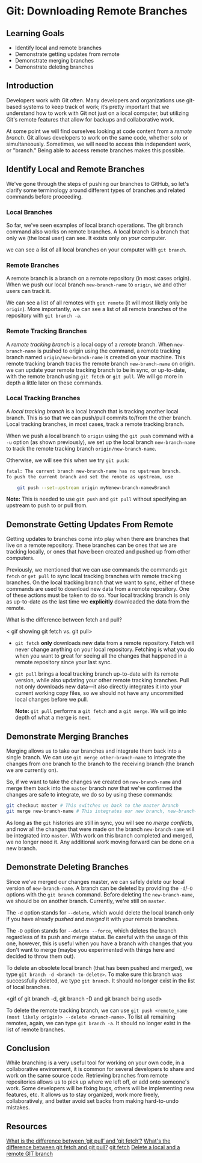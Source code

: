 # Git: Downloading Remote Branches

## Learning Goals

- Identify local and remote branches
- Demonstrate getting updates from remote
- Demonstrate merging branches
- Demonstrate deleting branches

## Introduction

Developers work with Git often. Many developers and organizations use git-based
systems to keep track of work; it’s pretty important that we understand how to
work with Git not just on a local computer, but utilizing Git's remote features
that allow for backups and collaborative work.

At some point we will find ourselves looking at code content from a _remote branch_.
Git allows  developers to work on the same code, whether solo or simultaneously.
Sometimes, we will need to access this independent work, or "branch." Being able
to access remote branches makes this possible.

## Identify Local and Remote Branches

We've gone through the steps of pushing our branches to GitHub, so let's clarify
some terminology around different types of branches and related commands before
proceeding.

### Local Branches

So far, we've seen examples of local branch operations. The git branch command
also works on remote branches. A local branch is a branch that only we (the
local user) can see. It exists only on _your_ computer.

we can see a list of all local branches on your computer with `git branch`.

### Remote Branches

A remote branch is a branch on a remote repository (in most cases origin). When
we push our local branch `new-branch-name` to `origin`, we and other users can
track it.

We can see a list of all remotes with `git remote` (it will most likely only be
`origin`). More importantly, we can see a list of all remote branches of the
repository with `git branch -a`.

### Remote Tracking Branches

A _remote tracking branch_ is a local copy of a _remote_ branch. When
`new-branch-name` is pushed to origin using the command, a remote tracking
branch named `origin/new-branch-name` is created on your machine. This remote
tracking branch tracks the remote branch `new-branch-name` on origin. we can
update your remote tracking branch to be in sync, or up-to-date, with the remote
branch using `git fetch` or `git pull`. We will go more in depth a little later
on these commands.

### Local Tracking Branches

A _local tracking branch_ is a local branch that is tracking another local
branch. This is so that we can push/pull commits to/from the other branch. Local
tracking branches, in most cases, track a remote tracking branch.

When we push a local branch to `origin` using the `git push` command with a `-u`
option (as shown previously), we set up the local branch `new-branch-name` to
track the remote tracking branch `origin/new-branch-name`.

Otherwise, we will see this when we try `git push`:

```bash
fatal: The current branch new-branch-name has no upstream branch.
To push the current branch and set the remote as upstream, use

    git push --set-upstream origin myNenew-branch-namewBranch
```

**Note:** This is needed to use `git push` and `git pull` without specifying an
upstream to push to or pull from.

## Demonstrate Getting Updates From Remote

Getting updates to branches come into play when there are branches that live on
a remote repository. These branches can be ones that we are tracking locally, or
ones that have been created and pushed up from other computers.

Previously, we mentioned that we can use commands the commands `git fetch` or
`get pull` to sync local tracking branches with remote tracking branches. On the
local tracking branch that we want to sync, either of these commands are used to
download new data from a remote repository. One of these actions must be taken
to do so. Your local tracking branch is only as up-to-date as the last time we
**explicitly** downloaded the data from the remote.

What is the difference between fetch and pull?

< gif showing git fetch vs. git pull>

- `git fetch` **only** downloads new data from a remote repository. Fetch will
  never change anything on your local repository. Fetching is what you do when
  you want to great for seeing all the changes that happened in a remote
  repository since your last sync.
- `git pull` brings a local tracking branch up-to-date with its remote version,
  while also updating your other remote tracking branches. Pull not only
  downloads new data&mdash;it also directly integrates it into your current
  working copy files, so we should not have any uncommitted local changes before
  we pull.

  **Note:** `git pull` performs a `git fetch` and a `git merge`. We will go into
  depth of what a merge is next.

## Demonstrate Merging Branches

Merging allows us to take our branches and integrate them back into a single
branch. We can use `git merge other-branch-name` to integrate the changes from
one branch to the branch to the receiving branch (the branch we are currently
on).

So, if we want to take the changes we created on `new-branch-name` and merge
them back into the `master` branch now that we've confirmed the changes are safe
to integrate, we do so by using these commands:

```bash
git checkout master # This switches us back to the master branch
git merge new-branch-name # This integrates our new branch, new-branch-name, and its changes into master
```

As long as the `git` histories are still in sync, you will see no _merge
conflicts_, and now all the changes that were made on the branch
`new-branch-name` will be integrated into `master`. With work on this branch
completed and merged, we no longer need it. Any additional work moving forward
can be done on a new branch.

## Demonstrate Deleting Branches

Since we've merged our changes master, we can safely delete our local version of
`new-branch-name`. A branch can be deleted by providing the `-d`/`–D` options
with the `git branch` command. Before deleting the `new-branch-name`, we should
be on another branch. Currently, we're still on `master`.

The `-d` option stands for `--delete`, which would delete the local branch only
if you have already _pushed_ and _merged_ it with your remote branches.

The `-D` option stands for `--delete --force`, which deletes the branch
regardless of its push and merge status. Be careful with the usage of this one,
however, this is useful when you have a branch with changes that you don't want
to merge (maybe you experimented with things here and decided to throw them
out).

To delete an obsolete local branch (that has been pushed and merged), we type
`git branch -d <branch-to-delete>`. To make sure this branch was successfully
deleted, we type `git branch`. It should no longer exist in the list of local
branches.

<gif of git branch -d, git branch -D and git branch being used>

To delete the remote tracking branch, we can use `git push <remote_name (most
likely origin)> --delete <branch-name>`. To list all remaining remotes, again,
we can type `git branch -a`. It should no longer exist in the list of remote
branches.

## Conclusion

While branching is a very useful tool for working on your own code, in a
collaborative environment, it is common for several developers to share and work
on the same source code. Retrieving branches from remote repositories allows us
to pick up where we left off, or add onto someone's work. Some developers will
be fixing bugs, others will be implementing new features, etc. It allows us to
stay organized, work more freely, collaboratively, and better avoid set backs
from making hard-to-undo mistakes.

## Resources

[What is the difference between ‘git pull’ and ‘git fetch’?](https://www.javacodegeeks.com/2018/09/git-pull-git-fetch.html)
[What's the difference between git fetch and git pull?](https://www.git-tower.com/learn/git/faq/difference-between-git-fetch-git-pull)
[git fetch](https://www.atlassian.com/git/tutorials/syncing/git-fetch)
[Delete a local and a remote GIT branch](https://koukia.ca/delete-a-local-and-a-remote-git-branch-61df0b10d323)
